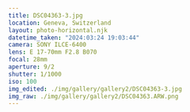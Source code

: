 ```yaml
---
title: DSC04363-3.jpg
location: Geneva, Switzerland
layout: photo-horizontal.njk
datetime_taken: "2024:03:24 19:03:44"
camera: SONY ILCE-6400
lens: E 17-70mm F2.8 B070
focal: 28mm
aperture: 9/2
shutter: 1/1000
iso: 100
img_edited: ./img/gallery/gallery2/DSC04363-3.jpg
img_raw: ./img/gallery/gallery2/DSC04363.ARW.png
---
```


